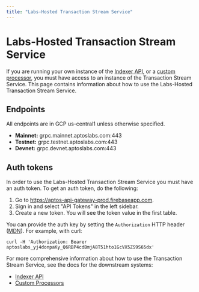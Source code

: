 ```yaml
---
title: "Labs-Hosted Transaction Stream Service"
---
```


# Labs-Hosted Transaction Stream Service

If you are running your own instance of the [Indexer API](/indexer/api), or a [custom processor](/indexer/custom-processors), you must have access to an instance of the Transaction Stream Service. This page contains information about how to use the Labs-Hosted Transaction Stream Service.

## Endpoints
All endpoints are in GCP us-central1 unless otherwise specified.

- **Mainnet:** grpc.mainnet.aptoslabs.com:443
- **Testnet:** grpc.testnet.aptoslabs.com:443
- **Devnet:** grpc.devnet.aptoslabs.com:443

<!--
## Rate limits
The following rate limit applies for the Aptos Labs hosted Transaction Stream Service:

- todo todo

If you need a higher rate limit, consider running the Transaction Stream Service yourself. See the guide to self hosting [here](./self-hosted).
-->

## Auth tokens

In order to use the Labs-Hosted Transaction Stream Service you must have an auth token. To get an auth token, do the following:
1. Go to https://aptos-api-gateway-prod.firebaseapp.com.
1. Sign in and select "API Tokens" in the left sidebar.
1. Create a new token. You will see the token value in the first table.

You can provide the auth key by setting the `Authorization` HTTP header ([MDN](https://developer.mozilla.org/en-US/docs/Web/HTTP/Headers/Authorization)). For example, with curl:
```
curl -H 'Authorization: Bearer aptoslabs_yj4donpaKy_Q6RBP4cdBmjA8T51hto1GcVX5ZS9S65dx'
```

For more comprehensive information about how to use the Transaction Stream Service, see the docs for the downstream systems:
- [Indexer API](/indexer/api/self-hosted)
- [Custom Processors](/indexer/custom-processors)

